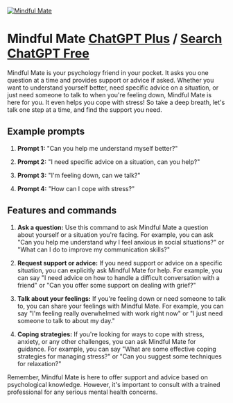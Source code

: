 
[![Mindful Mate](https://files.oaiusercontent.com/file-YCG7KTXuz5a9ikW2xgjVA5HI?se=2123-10-18T22%3A10%3A01Z&sp=r&sv=2021-08-06&sr=b&rscc=max-age%3D31536000%2C%20immutable&rscd=attachment%3B%20filename%3Dimage%25201.png&sig=o0d8lbIJmOUaXFLTCYicZ4fQ9yCInKL05FTasBPrKUk%3D)](https://chat.openai.com/g/g-ReuWDDxmN-mindful-mate)

# Mindful Mate [ChatGPT Plus](https://chat.openai.com/g/g-ReuWDDxmN-mindful-mate) / [Search ChatGPT Free](https://gptcall.net/index.html#/?search=Mindful%20Mate)

Mindful Mate is your psychology friend in your pocket. It asks you one question at a time and provides support or advice if asked. Whether you want to understand yourself better, need specific advice on a situation, or just need someone to talk to when you're feeling down, Mindful Mate is here for you. It even helps you cope with stress! So take a deep breath, let's talk one step at a time, and find the support you need.

## Example prompts

1. **Prompt 1:** "Can you help me understand myself better?"

2. **Prompt 2:** "I need specific advice on a situation, can you help?"

3. **Prompt 3:** "I'm feeling down, can we talk?"

4. **Prompt 4:** "How can I cope with stress?"

## Features and commands

1. **Ask a question:** Use this command to ask Mindful Mate a question about yourself or a situation you're facing. For example, you can ask "Can you help me understand why I feel anxious in social situations?" or "What can I do to improve my communication skills?"

2. **Request support or advice:** If you need support or advice on a specific situation, you can explicitly ask Mindful Mate for help. For example, you can say "I need advice on how to handle a difficult conversation with a friend" or "Can you offer some support on dealing with grief?"

3. **Talk about your feelings:** If you're feeling down or need someone to talk to, you can share your feelings with Mindful Mate. For example, you can say "I'm feeling really overwhelmed with work right now" or "I just need someone to talk to about my day."

4. **Coping strategies:** If you're looking for ways to cope with stress, anxiety, or any other challenges, you can ask Mindful Mate for guidance. For example, you can say "What are some effective coping strategies for managing stress?" or "Can you suggest some techniques for relaxation?"

Remember, Mindful Mate is here to offer support and advice based on psychological knowledge. However, it's important to consult with a trained professional for any serious mental health concerns.


